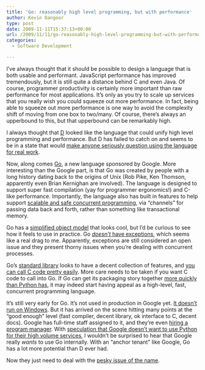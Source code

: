 ```yaml
---
title: 'Go: reasonably high level programming, but with performance'
author: Kevin Dangoor
type: post
date: 2009-11-11T15:37:13+00:00
url: /2009/11/11/go-reasonably-high-level-programming-but-with-performance/
categories:
  - Software Development

---
```

I&#8217;ve always thought that it should be possible to design a language that is both usable and performant. JavaScript performance has improved tremendously, but it is still quite a distance behind C and even Java. Of course, programmer productivity is certainly more important than raw performance for most applications. It&#8217;s only as you try to scale up services that you really wish you could squeeze out more performance. In fact, being able to squeeze out more performance is one way to avoid the complexity shift of moving from one box to two/many. Of course, there&#8217;s always an upperbound to this, but that upperbound can be remarkably high.

I always thought that [D][1] looked like the language that could unify high level programming and performance. But D has failed to catch on and seems to be in a state that would [make anyone seriously question using the language for real work][2].

Now, along comes [Go][3], a new language sponsored by Google. More interesting than the Google part, is that Go was created by people with a long history dating back to the origins of Unix (Rob Pike, Ken Thomson, apparently even Brian Kernighan are involved). The language is designed to support super fast compilation (yay for programmer ergonomics!) and C-like performance. Importantly, the language also has built in features to help support [scalable and safe concurrent programming][4], via &#8220;channels&#8221; for passing data back and forth, rather than something like transactional memory.

Go has a [simplified object model][5] that looks cool, but I&#8217;d be curious to see how it feels to use in practice. Go [_doesn&#8217;t_ have exceptions][6], which seems like a real drag to me. Apparently, exceptions are still considered an open issue and they present thorny issues when you&#8217;re dealing with concurrent processes.

Go&#8217;s [standard library][7] looks to have a decent collection of features, and [you can call C code pretty easily][8]. More care needs to be taken if you want C code to call into Go. If Go can get its packaging story together [more quickly than Python has][9], it may indeed start having appeal as a high-level, fast, concurrent programming language.

It&#8217;s still very early for Go. It&#8217;s not used in production in Google yet. [It doesn&#8217;t run on Windows][10]. But it has arrived on the scene hitting many points at the &#8220;good enough&#8221; level (fast compiler, decent library, ok interface to C, decent docs). Google has full-time staff assigned to it, and they&#8217;re even [hiring a program manager][11]. With [speculation that Google doesn&#8217;t want to use Python for their high volume services][12], I wouldn&#8217;t be surprised to hear that Google really _wants_ to use Go internally. With an &#8220;anchor tenant&#8221; like Google, Go has a lot more potential than D ever had.

Now they just need to deal with the [pesky issue of the name][13].

 [1]: http://www.digitalmars.com/d/
 [2]: http://www.jfbillingsley.com/blog/?p=53
 [3]: http://golang.org/
 [4]: http://golang.org/doc/go_tutorial.html#tmp_331
 [5]: http://golang.org/doc/go_lang_faq.html#inheritance
 [6]: http://golang.org/doc/go_lang_faq.html#exceptions
 [7]: http://golang.org/pkg/
 [8]: http://code.google.com/p/go/source/browse/misc/cgo/gmp/gmp.go?r=release
 [9]: http://article.gmane.org/gmane.comp.python.distutils.devel/11359
 [10]: http://groups.google.com/group/golang-nuts/browse_thread/thread/0a1dfa6724a326c3#
 [11]: http://wordpress.chanezon.com/?p=1203
 [12]: http://groups.google.com/group/unladen-swallow/browse_thread/thread/4edbc406f544643e
 [13]: http://code.google.com/p/go/issues/detail?id=9